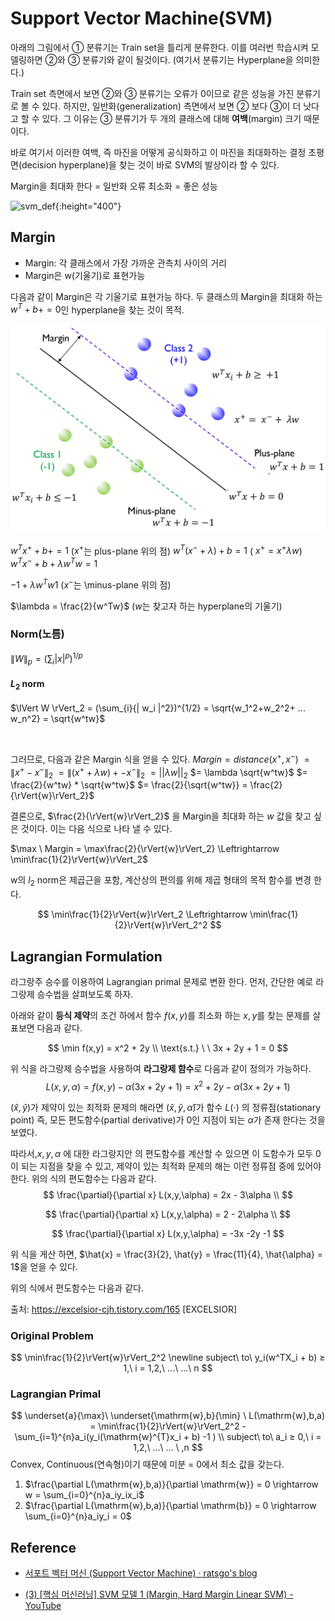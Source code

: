 # Support Vector Machine(SVM)


아래의 그림에서 ① 분류기는 Train set을 틀리게 분류한다. 이를 여러번 학습시켜 모델링하면 ②와 ③ 분류기와 같이 될것이다. (여기서 분류기는 Hyperplane을 의미한다.)

Train set 측면에서 보면 ②와 ③ 분류기는 오류가 0이므로 같은 성능을 가진 분류기로 볼 수 있다. 하지만, 일반화(generalization) 측면에서 보면 ② 보다 ③이 더 낫다고 할 수 있다. 그 이유는 ③ 분류기가 두 개의 클래스에 대해 **여백**(margin) 크기 때문이다.

바로 여기서 이러한 여백, 즉 마진을 어떻게 공식화하고 이 마진을 최대화하는 결정 초평면(decision hyperplane)을 찾는 것이 바로 SVM의 발상이라 할 수 있다.



Margin을 최대화 한다
 = 일반화 오류 최소화
 = 좋은 성능



![svm_def](http://i.imgur.com/DrcoGVQ.png){:height="400"}

## Margin
- Margin: 각 클래스에서 가장 가까운 관측치 사이의 거리
- Margin은 w(기울기)로 표현가능

다음과 같이 Margin은 각 기울기로 표현가능 하다. 두 클래스의 Margin을 최대화 하는 $`w^T + b+ =0`$인 hyperplane을 찾는 것이 목적.

![geometric_margin](images/svm/margin.png)


$w^Tx^ + + b + = 1$ ($x^+$는 plus-plane 위의 점)
$w^T(x^- + \lambda) + b = 1$ ( $x^+ = x^ + \lambda w$)
$w^Tx^- + b + \lambda w^Tw = 1$

$-1 + \lambda w^T w 1$ ($x^-$는 \minus-plane 위의 점)

$\lambda = \frac{2}{w^Tw}$ ($w$는 찾고자 하는 hyperplane의 기울기)


### Norm(노름)

$\lVert W \rVert_p = (\sum_{i}{| x |^p})^{1/p}$

#### $L_2$ norm
$\lVert W \rVert_2 = (\sum_{i}{| w_i |^2})^{1/2} = \sqrt{w_1^2+w_2^2+ ... w_n^2} = \sqrt{w^tw}$

</br>

그러므로, 다음과 같은 Margin 식을 얻을 수 있다.
$Margin = distance(x^+, x^-)$
        $= \lVert{x^+ - x^-}\rVert_2$
        $= \lVert{( x^+ + \lambda w)+ - x^-}\rVert_2$
        $= ||\lambda w||_2$
        $= \lambda \sqrt{w^tw}$
        $= \frac{2}{w^tw} * \sqrt{w^tw}$
        $= \frac{2}{\sqrt{w^tw}} = \frac{2}{\rVert{w}\rVert_2}$

결론으로, $\frac{2}{\rVert{w}\rVert_2}$ 을 Margin을 최대화 하는 $w$ 값을 찾고 싶은 것이다. 이는 다음 식으로 나타 낼 수 있다.

$\max \  Margin = \max\frac{2}{\rVert{w}\rVert_2} \Leftrightarrow \min\frac{1}{2}\rVert{w}\rVert_2$

w의 $l_2$ norm은 제곱근을 포함, 계산상의 편의를 위해 제곱 형태의 목적 함수를 변경 한다.

$$
\min\frac{1}{2}\rVert{w}\rVert_2 \Leftrightarrow \min\frac{1}{2}\rVert{w}\rVert_2^2
$$

## Lagrangian Formulation
라그랑주 승수를 이용하여 Lagrangian primal 문제로 변환 한다. 먼저, 간단한 예로 라그랑제 승수법을 살펴보도록 하자.

아래와 같이 **등식 제약**의 조건 하에서 함수 $f(x,y)$를 최소화 하는 $x,y$를 찾는 문제를 살표보면 다음과 같다.

$$
\min f(x,y) = x^2 + 2y \\
\text{s.t.} \ \  3x + 2y + 1 = 0
$$

위 식을 라그랑제 승수법을 사용하여 **라그랑제 함수**로 다음과 같이 정의가 가능하다.
$$
L(x,y,\alpha) = f(x,y) - \alpha(3x + 2y + 1 ) = x^2 + 2y - \alpha(3x + 2y + 1)
$$

$(\hat{x},\hat{y})$가 제약이 있는 최적화 문제의 해라면 $(\hat{x},\hat{y}, \hat{\alpha})$가  함수 $L(\cdot)$ 의 정류점(stationary point) 즉, 모든 편도함수(partial derivative)가 0인 지점이 되는 $\alpha$가 존재 한다는 것을 보였다.

따라서,$x,y,\alpha$ ​에 대한 라그랑지안 ​의 편도함수를 계산할 수 있으면 이 도함수가 모두 0이 되는 지점을 찾을 수 있고, 제약이 있는 최적화 문제의 해는 이런 정류점 중에 있어야 한다. 위의 식의 편도함수는 다음과 같다.
$$
\frac{\partial}{\partial x} L(x,y,\alpha) = 2x - 3\alpha \\
$$

$$
\frac{\partial}{\partial x} L(x,y,\alpha) = 2 - 2\alpha \\
$$

$$
\frac{\partial}{\partial x} L(x,y,\alpha) = -3x -2y -1
$$

위 식을 게산 하면, $\hat{x} = \frac{3}{2}, \hat{y} = \frac{11}{4}, \hat{\alpha} = 1$을 얻을 수 있다.

위의 식에서 편도함수는 다음과 같다.



출처: https://excelsior-cjh.tistory.com/165 [EXCELSIOR]

### Original Problem
$$
\min\frac{1}{2}\rVert{w}\rVert_2^2 \newline
subject\ to\ y_i(w^TX_i + b) ≥ 1,\ i = 1,2,\ ...\ ...\ n
$$

### Lagrangian Primal
$$
\underset{a}{\max}\  \underset{\mathrm{w},b}{\min} \ L(\mathrm{w},b,a) = \min\frac{1}{2}\rVert{w}\rVert_2^2 - \sum_{i=1}^{n}a_i(y_i(\mathrm{w}^{T}x_i + b) -1 ) \\
subject\ to\ a_i ≥ 0,\ i = 1,2,\ ...\ ... \ ,n
$$
Convex, Continuous(연속형)이기 때문에 미분 = 0에서 최소 값을 갖는다.

1. $\frac{\partial L(\mathrm{w},b,a)}{\partial \mathrm{w}} = 0 \rightarrow w = \sum_{i=0}^{n}a_iy_ix_i$
2. $\frac{\partial L(\mathrm{w},b,a)}{\partial \mathrm{b}} = 0 \rightarrow \sum_{i=0}^{n}a_iy_i = 0$





## Reference
- [서포트 벡터 머신 (Support Vector Machine) · ratsgo's blog](https://ratsgo.github.io/machine%20learning/2017/05/23/SVM/)

- [(3) [핵심 머신러닝] SVM 모델 1 (Margin, Hard Margin Linear SVM) - YouTube](https://www.youtube.com/watch?v=qFg8cDnqYCI)




